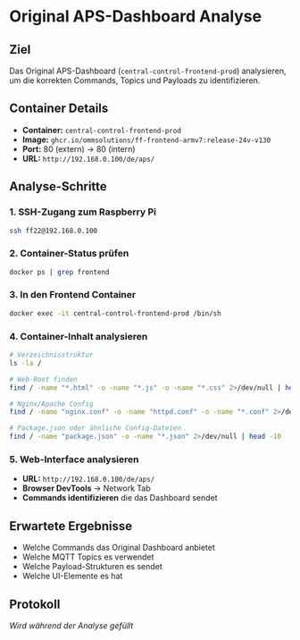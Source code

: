# Original APS-Dashboard Analyse

## Ziel
Das Original APS-Dashboard (`central-control-frontend-prod`) analysieren, um die korrekten Commands, Topics und Payloads zu identifizieren.

## Container Details
- **Container:** `central-control-frontend-prod`
- **Image:** `ghcr.io/ommsolutions/ff-frontend-armv7:release-24v-v130`
- **Port:** 80 (extern) → 80 (intern)
- **URL:** `http://192.168.0.100/de/aps/`

## Analyse-Schritte

### 1. SSH-Zugang zum Raspberry Pi
```bash
ssh ff22@192.168.0.100
```

### 2. Container-Status prüfen
```bash
docker ps | grep frontend
```

### 3. In den Frontend Container
```bash
docker exec -it central-control-frontend-prod /bin/sh
```

### 4. Container-Inhalt analysieren
```bash
# Verzeichnisstruktur
ls -la /

# Web-Root finden
find / -name "*.html" -o -name "*.js" -o -name "*.css" 2>/dev/null | head -20

# Nginx/Apache Config
find / -name "nginx.conf" -o -name "httpd.conf" -o -name "*.conf" 2>/dev/null

# Package.json oder ähnliche Config-Dateien
find / -name "package.json" -o -name "*.json" 2>/dev/null | head -10
```

### 5. Web-Interface analysieren
- **URL:** `http://192.168.0.100/de/aps/`
- **Browser DevTools** → Network Tab
- **Commands identifizieren** die das Dashboard sendet

## Erwartete Ergebnisse
- Welche Commands das Original Dashboard anbietet
- Welche MQTT Topics es verwendet
- Welche Payload-Strukturen es sendet
- Welche UI-Elemente es hat

## Protokoll
*Wird während der Analyse gefüllt*

